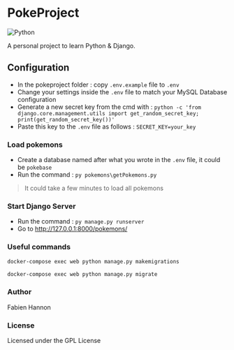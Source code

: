 # PokeProject

![Python](https://forthebadge.com/images/badges/made-with-python.svg)

A personal project to learn Python & Django.

## Configuration

- In the pokeproject folder : copy `.env.example` file to `.env` 
- Change your settings inside the `.env` file to match your MySQL Database configuration
- Generate a new secret key from the cmd with : `python -c 'from django.core.management.utils import get_random_secret_key; print(get_random_secret_key())' `
- Paste this key to the `.env` file as follows : `SECRET_KEY=your_key`

### Load pokemons

- Create a database named after what you wrote in the `.env` file, it could be `pokebase`
- Run the command : `py pokemons\getPokemons.py`
> It could take a few minutes to load all pokemons

### Start Django Server

- Run the command : `py manage.py runserver`
- Go to http://127.0.0.1:8000/pokemons/

### Useful commands

```sh
docker-compose exec web python manage.py makemigrations
```

```sh
docker-compose exec web python manage.py migrate
```

### Author

Fabien Hannon

### License

Licensed under the GPL License
